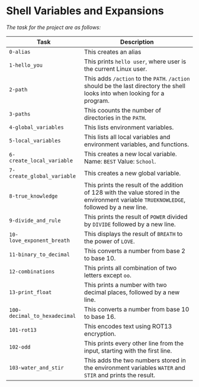 # Shell Variables and Expansions

*The task for the project are as follows:*

Task | Description
---|---
`0-alias` | This creates an alias
`1-hello_you` | This prints `hello user`, where user is the current Linux user.
`2-path` | This adds `/action` to the `PATH`. `/action` should be the last directory the shell looks into when looking for a program.
`3-paths` | This coounts the number of directories in the `PATH`.
`4-global_variables` | This lists environment variables.
`5-local_variables` | This lists all local variables and environment variables, and functions.
`6-create_local_variable` | This creates a new local variable. Name: `BEST` Value: `School`.
`7-create_global_variable` | This creates a new global variable.
`8-true_knowledge` | This prints the result of the addition of 128 with the value stored in the environment variable `TRUEKNOWLEDGE`, followed by a new line.
`9-divide_and_rule` | This prints the result of `POWER` divided by `DIVIDE` followed by a new line.
`10-love_exponent_breath` | This displays the result of `BREATH` to the power of `LOVE`.
`11-binary_to_decimal` | This converts a number from base 2 to base 10.
`12-combinations` | This prints all combination of two letters except `oo`.
`13-print_float` | This prints a number with two decimal places, followed by a new line.
`100-decimal_to_hexadecimal` | This converts a number from base 10 to base 16.
`101-rot13` | This encodes text using ROT13 encryption.
`102-odd` | This prints every other line from the input, starting with the first line.
`103-water_and_stir` | This adds the two numbers stored in the environment variables `WATER` and `STIR` and prints the result.